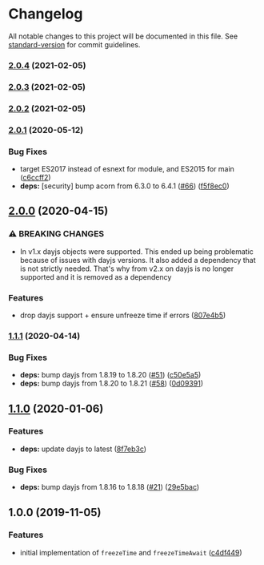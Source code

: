# Changelog

All notable changes to this project will be documented in this file. See [standard-version](https://github.com/conventional-changelog/standard-version) for commit guidelines.

### [2.0.4](https://github.com/plandek-utils/ts-time-utils/compare/v2.0.3...v2.0.4) (2021-02-05)

### [2.0.3](https://github.com/plandek-utils/ts-time-utils/compare/v2.0.2...v2.0.3) (2021-02-05)

### [2.0.2](https://github.com/plandek-utils/ts-time-utils/compare/v2.0.1...v2.0.2) (2021-02-05)

### [2.0.1](https://github.com/plandek-utils/ts-time-utils/compare/v2.0.0...v2.0.1) (2020-05-12)


### Bug Fixes

* target ES2017 instead of esnext for module, and ES2015 for main ([c6ccff2](https://github.com/plandek-utils/ts-time-utils/commit/c6ccff24aebf2dc5a3747f9ddbe12819572f2de7))
* **deps:** [security] bump acorn from 6.3.0 to 6.4.1 ([#66](https://github.com/plandek-utils/ts-time-utils/issues/66)) ([f5f8ec0](https://github.com/plandek-utils/ts-time-utils/commit/f5f8ec0f08dcab17189c9333067e70c0c623ea41))

## [2.0.0](https://github.com/plandek-utils/ts-time-utils/compare/v1.1.1...v2.0.0) (2020-04-15)


### ⚠ BREAKING CHANGES

* In v1.x dayjs objects were supported. This ended up being problematic because of
issues with dayjs versions. It also added a dependency that is not strictly needed. That's why from
v2.x on dayjs is no longer supported and it is removed as a dependency

### Features

* drop dayjs support + ensure unfreeze time if errors ([807e4b5](https://github.com/plandek-utils/ts-time-utils/commit/807e4b515580c8f2cd9e6799b4eff5bc32413500))

### [1.1.1](https://github.com/plandek-utils/ts-time-utils/compare/v1.1.0...v1.1.1) (2020-04-14)


### Bug Fixes

* **deps:** bump dayjs from 1.8.19 to 1.8.20 ([#51](https://github.com/plandek-utils/ts-time-utils/issues/51)) ([c50e5a5](https://github.com/plandek-utils/ts-time-utils/commit/c50e5a568074939f7f74b2622308f754e656d88d))
* **deps:** bump dayjs from 1.8.20 to 1.8.21 ([#58](https://github.com/plandek-utils/ts-time-utils/issues/58)) ([0d09391](https://github.com/plandek-utils/ts-time-utils/commit/0d09391cb7363a848c7f89e02a0fdd699c51fe00))

## [1.1.0](https://github.com/plandek-utils/ts-time-utils/compare/v1.0.0...v1.1.0) (2020-01-06)


### Features

* **deps:** update dayjs to latest ([8f7eb3c](https://github.com/plandek-utils/ts-time-utils/commit/8f7eb3cfc4974dd01f27b9ba96ea56b36288ae30))


### Bug Fixes

* **deps:** bump dayjs from 1.8.16 to 1.8.18 ([#21](https://github.com/plandek-utils/ts-time-utils/issues/21)) ([29e5bac](https://github.com/plandek-utils/ts-time-utils/commit/29e5baca0a1a3f5e658c689faca9534784346eb5))

## 1.0.0 (2019-11-05)


### Features

* initial implementation of `freezeTime` and `freezeTimeAwait` ([c4df449](https://github.com/plandek-utils/ts-time-utils/commit/c4df449c841b56faa392117b4d682efc99c20387))
